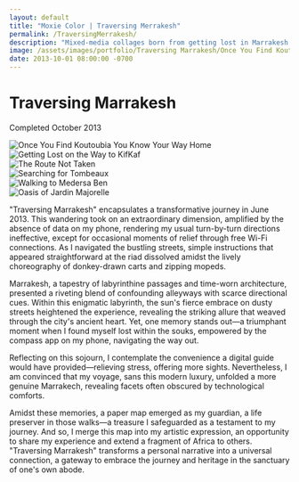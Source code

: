 ```yaml
---
layout: default
title: "Moxie Color | Traversing Merrakesh"
permalink: /TraversingMerrakesh/
description: "Mixed-media collages born from getting lost in Marrakesh’s medina—paper map, compass, and memory weaving the city’s heat, souks, and motion."
image: /assets/images/portfolio/Traversing Marrakesh/Once You Find Koutoubia You Know Your Way Home.svg
date: 2013-10-01 08:00:00 -0700
---
```


# Traversing Marrakesh  
Completed October 2013  

<div class="container">
	<div class="photo-gallery">
		<div class="column">
			<div class="photo">
				<img src="{{ '/assets/images/portfolio/Traversing Marrakesh/Once You Find Koutoubia You Know Your Way Home.svg' | relative_url }}"
                                             alt="Once You Find Koutoubia You Know Your Way Home"
                                             loading="lazy">
			</div>
			<div class="photo">
				<img src="{{ '/assets/images/portfolio/Traversing Marrakesh/Getting Lost on the Way to KifKaf.svg' | relative_url }}"
                                             alt="Getting Lost on the Way to KifKaf"
                                             loading="lazy">
			</div>
		</div>
		<div class="column">
			<div class="photo">
				<img src="{{ '/assets/images/portfolio/Traversing Marrakesh/The Route Not Taken.svg' | relative_url }}"
                                             alt="The Route Not Taken"
                                             loading="lazy">
			</div>
			<div class="photo">
				<img src="{{ '/assets/images/portfolio/Traversing Marrakesh/Searching for Tombeaux.svg' | relative_url }}"
                                             alt="Searching for Tombeaux"
                                             loading="lazy">
			</div>
		</div>
		<div class="column">
			<div class="photo">
				<img src="{{ '/assets/images/portfolio/Traversing Marrakesh/Walking to Medersa Ben.svg' | relative_url }}"
                                             alt="Walking to Medersa Ben"
                                             loading="lazy">
			</div>
			<div class="photo">
				<img src="{{ '/assets/images/portfolio/Traversing Marrakesh/Oasis of Jardin Majorelle.svg' | relative_url }}"
                                             alt="Oasis of Jardin Majorelle"
                                             loading="lazy">
			</div>
		</div>
	</div>
</div>

"Traversing Marrakesh" encapsulates a transformative journey in June 2013. This wandering took on an extraordinary dimension, amplified by the absence of data on my phone, rendering my usual turn-by-turn directions ineffective, except for occasional moments of relief through free Wi-Fi connections. As I navigated the bustling streets, simple instructions that appeared straightforward at the riad dissolved amidst the lively choreography of donkey-drawn carts and zipping mopeds.

Marrakesh, a tapestry of labyrinthine passages and time-worn architecture, presented a riveting blend of confounding alleyways with scarce directional cues. Within this enigmatic labyrinth, the sun's fierce embrace on dusty streets heightened the experience, revealing the striking allure that weaved through the city's ancient heart. Yet, one memory stands out—a triumphant moment when I found myself lost within the souks, empowered by the compass app on my phone, navigating the way out.

Reflecting on this sojourn, I contemplate the convenience a digital guide would have provided—relieving stress, offering more sights. Nevertheless, I am convinced that my voyage, sans this modern luxury, unfolded a more genuine Marrakech, revealing facets often obscured by technological comforts.

Amidst these memories, a paper map emerged as my guardian, a life preserver in those walks—a treasure I safeguarded as a testament to my journey. And so, I merge this map into my artistic expression, an opportunity to share my experience and extend a fragment of Africa to others. "Traversing Marrakesh" transforms a personal narrative into a universal connection, a gateway to embrace the journey and heritage in the sanctuary of one's own abode.
